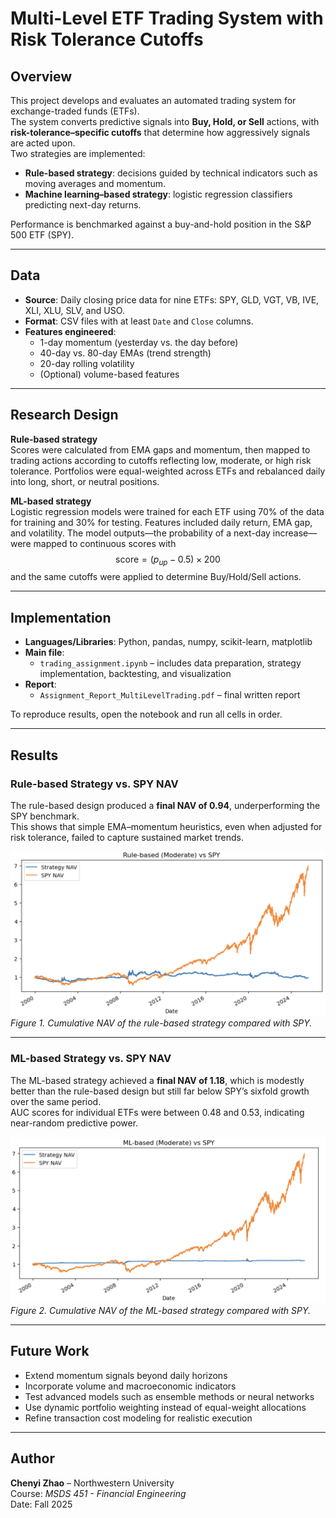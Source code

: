 # Multi-Level ETF Trading System with Risk Tolerance Cutoffs

## Overview
This project develops and evaluates an automated trading system for exchange-traded funds (ETFs).  
The system converts predictive signals into **Buy, Hold, or Sell** actions, with **risk-tolerance–specific cutoffs** that determine how aggressively signals are acted upon.  
Two strategies are implemented:

- **Rule-based strategy**: decisions guided by technical indicators such as moving averages and momentum.  
- **Machine learning–based strategy**: logistic regression classifiers predicting next-day returns.  

Performance is benchmarked against a buy-and-hold position in the S&P 500 ETF (SPY).

---

## Data
- **Source**: Daily closing price data for nine ETFs: SPY, GLD, VGT, VB, IVE, XLI, XLU, SLV, and USO.  
- **Format**: CSV files with at least `Date` and `Close` columns.  
- **Features engineered**:
  - 1-day momentum (yesterday vs. the day before)  
  - 40-day vs. 80-day EMAs (trend strength)  
  - 20-day rolling volatility  
  - (Optional) volume-based features  

---

## Research Design
**Rule-based strategy**  
Scores were calculated from EMA gaps and momentum, then mapped to trading actions according to cutoffs reflecting low, moderate, or high risk tolerance. Portfolios were equal-weighted across ETFs and rebalanced daily into long, short, or neutral positions.  

**ML-based strategy**  
Logistic regression models were trained for each ETF using 70% of the data for training and 30% for testing. Features included daily return, EMA gap, and volatility. The model outputs—the probability of a next-day increase—were mapped to continuous scores with  
$$
\text{score} = (p_{up} - 0.5) \times 200
$$
and the same cutoffs were applied to determine Buy/Hold/Sell actions.  

---
## Implementation
- **Languages/Libraries**: Python, pandas, numpy, scikit-learn, matplotlib  
- **Main file**:  
  - `trading_assignment.ipynb` – includes data preparation, strategy implementation, backtesting, and visualization  
- **Report**:  
  - `Assignment_Report_MultiLevelTrading.pdf` – final written report  

To reproduce results, open the notebook and run all cells in order.

---

## Results

### Rule-based Strategy vs. SPY NAV
The rule-based design produced a **final NAV of 0.94**, underperforming the SPY benchmark.  
This shows that simple EMA–momentum heuristics, even when adjusted for risk tolerance, failed to capture sustained market trends.  

![Rule-based vs SPY](images/figure1_rule_vs_spy.png)  
*Figure 1. Cumulative NAV of the rule-based strategy compared with SPY.*  

---

### ML-based Strategy vs. SPY NAV
The ML-based strategy achieved a **final NAV of 1.18**, which is modestly better than the rule-based design but still far below SPY’s sixfold growth over the same period.  
AUC scores for individual ETFs were between 0.48 and 0.53, indicating near-random predictive power.  

![ML-based vs SPY](images/figure2_ml_vs_spy.png)  
*Figure 2. Cumulative NAV of the ML-based strategy compared with SPY.*  

---

## Future Work
- Extend momentum signals beyond daily horizons  
- Incorporate volume and macroeconomic indicators  
- Test advanced models such as ensemble methods or neural networks  
- Use dynamic portfolio weighting instead of equal-weight allocations  
- Refine transaction cost modeling for realistic execution  

---

## Author
**Chenyi Zhao** – Northwestern University  
Course: *MSDS 451 - Financial Engineering*  
Date: Fall 2025

